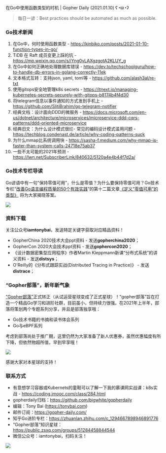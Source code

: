 在Go中使用函数类型的时机 | Gopher Daily (2021.01.10) ʕ◔ϖ◔ʔ

>每日一谚：Best practices should be automated as much as possible.

### Go技术新闻

1. 在Go中，何时使用函数类型 - https://kinbiko.com/posts/2021-01-10-function-types-in-go/
2. TiDB 在 Raft 成员变更上踩的坑 - https://mp.weixin.qq.com/s/iYng0vLAXgzgotA2KLUY_g
3. 在Go中如何正确地处理数据库错误 - https://dev.to/techschoolguru/how-to-handle-db-errors-in-golang-correctly-11ek
4. 文本格式互转：支持json, yaml, toml等 - https://github.com/alash3al/re-txt
5. 使用gitops安全地管理k8s secrets - https://itnext.io/managing-kubernetes-secrets-securely-with-gitops-b8174b4f4d30
6. 将telegram信息以事件通知的方式发到手机上 - https://github.com/SlitiBrahim/go-telegram-notifier
7. 经典文档：设计面向DDD的微服务 - https://docs.microsoft.com/en-us/dotnet/architecture/microservices/microservice-ddd-cqrs-patterns/ddd-oriented-microservice
8. 经典旧文：为什么设计模式很烂- 常见的编码设计模式滥用问题 - https://techblog.condenast.de/article/why-coding-patterns-suck
9. 为什么mmap比系统调用快 - https://sasha-f.medium.com/why-mmap-is-faster-than-system-calls-24718e75ab37
10. 一些不太可能的2021年预测 - https://lwn.net/SubscriberLink/840632/5120a4e4b44f7d2a/

### Go技术专栏导读

Go谚语中有一句“保持零值可用”，什么是零值？为什么要保持零值可用？Go技术专栏“[改善Go语⾔编程质量的50个有效实践](https://www.imooc.com/read/87)”的第十二篇文章[《定义“零值可用”的类型》](https://www.imooc.com/read/87/article/2381) 将为大家揭晓答案。

![](http://image.tonybai.com/img/202011/go-column-pgo-with-qr-and-text.png)

### 资料下载

关注公众号**iamtonybai**，发送特定关键字获取对应精品资料！

* GopherChina 2020技术大会ppt资料 - 发送**gopherchina2020**；
* GopherCon 2020大会技术ppt资料 - 发送**gophercon2020**；
* 《设计数据密集型应用程序》作者Martin Kleppmann新课“分布式系统”的讲义资料 - 发送**distsys**；
* O'Reilly的《分布式跟踪实战(Distributed Tracing in Practice)》 - 发送**distrace**；

### “Gopher部落”，新年新气象

[“Gopher部落”](https://public.zsxq.com/groups/51284458844544)正式转正（从试运营星球变成了正式星球）！“gopher部落”旨在打造一个精品Go学习和进阶社群，目前虽小，但持续力很强。在2021年上半年，部落将策划两个专题系列分享，并且是部落独享哦：

* Go技术书籍的书摘和读书体会系列
* Go与eBPF系列

考虑到部落尚处于推广期，这里仍然为大家准备了新人优惠券，虽然优惠幅度有所下降，但依然物超所值，早到早享哦！

![](http://image.tonybai.com/img/202011/gopher-tribe-zsxq.png)

感谢大家对本星球的支持！

### 联系方式

* 有意想学习容器或Kubernets的童鞋可以了解一下我的慕课网实战课：k8s实战 - https://coding.imooc.com/class/284.html
* gopherdaily归档：https://github.com/bigwhite/gopherdaily
* 编辑：Tony Bai (https://tonybai.com)
* 邮件订阅：https://gopher-daily.com/
* 知乎Go进阶专栏：https://zhuanlan.zhihu.com/c_1294667898946891776
* “Gopher部落”知识星球：https://public.zsxq.com/groups/51284458844544
* 微信公众号：iamtonybai，扫码关注！

![](http://image.tonybai.com/img/202011/qrcode_for_iamtonybai.jpg)
